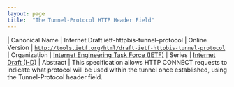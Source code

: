 ```yaml
---
layout: page
title:  "The Tunnel-Protocol HTTP Header Field"
---
```


| Canonical Name | Internet Draft ietf-httpbis-tunnel-protocol
| Online Version | [`http://tools.ietf.org/html/draft-ietf-httpbis-tunnel-protocol`](http://tools.ietf.org/html/draft-ietf-httpbis-tunnel-protocol)
| Organization | [Internet Engineering Task Force (IETF)](..)
| Series | [Internet Draft (I-D)](..)
| Abstract | This specification allows HTTP CONNECT requests to indicate what protocol will be used within the tunnel once established, using the Tunnel-Protocol header field.